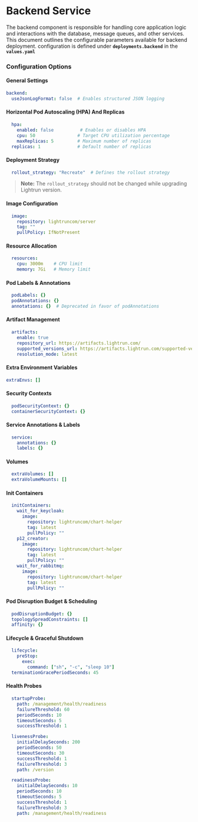 # Backend Service

The backend component is responsible for handling core application logic and interactions with the database, message queues, and other services. This document outlines the configurable parameters available for backend deployment.
configuration is defined under **`deployments.backend`** in the **`values.yaml`**
### Configuration Options

#### General Settings

```yaml
backend:
  useJsonLogFormat: false  # Enables structured JSON logging
```

#### Horizontal Pod Autoscaling (HPA) And Replicas

```yaml
  hpa:
    enabled: false          # Enables or disables HPA
    cpu: 50                # Target CPU utilization percentage
    maxReplicas: 5         # Maximum number of replicas
  replicas: 1              # Default number of replicas
```

#### Deployment Strategy

```yaml
  rollout_strategy: "Recreate"  # Defines the rollout strategy
```
> **Note:** The `rollout_strategy` should not be changed while upgrading Lightrun version.

#### Image Configuration

```yaml
  image:
    repository: lightruncom/server
    tag: ""
    pullPolicy: IfNotPresent
```

#### Resource Allocation

```yaml
  resources:
    cpu: 3000m    # CPU limit
    memory: 7Gi   # Memory limit
```

#### Pod Labels & Annotations

```yaml
  podLabels: {}
  podAnnotations: {}
  annotations: {}  # Deprecated in favor of podAnnotations
```

#### Artifact Management

```yaml
  artifacts:
    enable: true
    repository_url: https://artifacts.lightrun.com/
    supported_versions_url: https://artifacts.lightrun.com/supported-versions.json
    resolution_mode: latest
```
#### Extra Environment Variables
```yaml
extraEnvs: []
```

#### Security Contexts

```yaml
  podSecurityContext: {}
  containerSecurityContext: {}
```

#### Service Annotations & Labels

```yaml
  service:
    annotations: {}
    labels: {}
```

#### Volumes 

```yaml
  extraVolumes: []
  extraVolumeMounts: []

```

#### Init Containers
```yaml
  initContainers:
    wait_for_keycloak:
      image:
        repository: lightruncom/chart-helper
        tag: latest
        pullPolicy: ""
    p12_creator:
      image:
        repository: lightruncom/chart-helper
        tag: latest
        pullPolicy: ""
    wait_for_rabbitmq:
      image:
        repository: lightruncom/chart-helper
        tag: latest
        pullPolicy: ""
```
#### Pod Disruption Budget & Scheduling

```yaml
  podDisruptionBudget: {}
  topologySpreadConstraints: []
  affinity: {}
```

#### Lifecycle & Graceful Shutdown

```yaml
  lifecycle:
    preStop:
      exec:
        command: ["sh", "-c", "sleep 10"]
  terminationGracePeriodSeconds: 45
```

#### Health Probes

```yaml
  startupProbe:
    path: /management/health/readiness
    failureThreshold: 60
    periodSeconds: 10
    timeoutSeconds: 5
    successThreshold: 1

  livenessProbe:
    initialDelaySeconds: 200
    periodSeconds: 50
    timeoutSeconds: 30
    successThreshold: 1
    failureThreshold: 3
    path: /version

  readinessProbe:
    initialDelaySeconds: 10
    periodSeconds: 10
    timeoutSeconds: 5
    successThreshold: 1
    failureThreshold: 3
    path: /management/health/readiness
```
